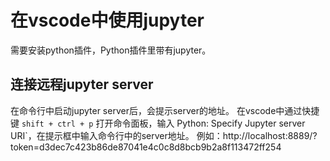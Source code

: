 # 在vscode中使用jupyter
需要安装python插件，Python插件里带有jupyter。

## 连接远程jupyter server
在命令行中启动jupyter server后，会提示server的地址。
在vscode中通过快捷键 `shift + ctrl + p` 打开命令面板，输入 Python: Specify Jupyter server URI`，在提示框中输入命令行中的server地址。
例如：http://localhost:8889/?token=d3dec7c423b86de87041e4c0c8d8bcb9b2a8f113472ff254